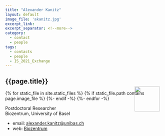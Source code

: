 ```yaml
---
title: "Alexander Kanitz"
layout: default
image_file: 'akanitz.jpg'
excerpt_link:
excerpt_separator: <!--more-->
category:
  - contact
  - people
tags:
  - contacts
  - people
  - IS_2021_Exchange
---
```


## {{page.title}}

{% for static_file in site.static_files %}
  {% if static_file.path contains page.image_file %}
<img style="float: right; width: 80px; margin-top: -30px; margin-right: 10px;" src="{{ static_file.path | relative_url}}" />
  {%- endif -%}
{%- endfor -%}

Postdoctoral Researcher  
Biozentrum, University of Basel

<!--more-->

* email: [alexander.kanitz@unibas.ch](mailto:alexander.kanitz@unibas.ch)
* web: [Biozentrum](http://www.biozentrum.unibas.ch/)
